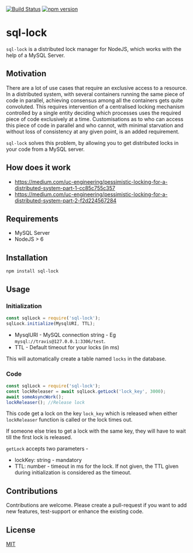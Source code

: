 [![Build Status](https://travis-ci.org/ronak-007/sql-lock.svg?branch=master)](https://travis-ci.org/ronak-007/sql-lock)
[![npm version](https://badge.fury.io/js/sql-lock.svg)](https://badge.fury.io/js/sql-lock)

# sql-lock

```sql-lock``` is a distributed lock manager for NodeJS, which works with the help of a MySQL Server. 

## Motivation
There are a lot of use cases that require an exclusive access to a resource. In a distributed system, with several containers running the same piece of code in parallel, achieving consensus among all the containers gets quite convoluted. This requires intervention of a centralised locking mechanism controlled by a single entity deciding which processes uses the required piece of code exclusively at a time. Customisations as to who can access this piece of code in parallel and who cannot, with minimal starvation and without loss of consistency at any given point, is an added requirement.

```sql-lock``` solves this problem, by allowing you to get distributed locks in your code from a MySQL server. 


## How does it work

- https://medium.com/uc-engineering/pessimistic-locking-for-a-distributed-system-part-1-cc85c755c357
- https://medium.com/uc-engineering/pessimistic-locking-for-a-distributed-system-part-2-f2d224567284

## Requirements

- MySQL Server
- NodeJS > 6

## Installation

```npm install sql-lock```

## Usage
### Initialization
```Javascript
const sqlLock = require('sql-lock');
sqlLock.initialize(MysqlURI, TTL);
```
 - MysqlURI - MySQL connection string - Eg `mysql://travis@127.0.0.1:3306/test`.
 - TTL - Default timeout for your locks (in ms)

This will automatically create a table named `locks` in the database.
 
### Code
```Javascript
const sqlLock = require('sql-lock');
const lockReleaser = await sqlLock.getLock('lock_key', 3000);
await someAsyncWork();
lockReleaser(); //Release lock
```
This code get a lock on the key `lock_key` which is released when either `lockReleaser` function is called or the lock times out.

If someone else tries to get a lock with the same key, they will have to wait till the first lock is released.

`getLock` accepts two parameters -
- lockKey: string - mandatory
- TTL: number - timeout in ms for the lock. If not given, the TTL given during initialization is considered as the timeout.

## Contributions
Contributions are welcome. Please create a pull-request if you want to add new features, test-support or enhance the existing code.

## License
[MIT](https://github.com/ronak-007/sql-lock/blob/master/LICENSE)
